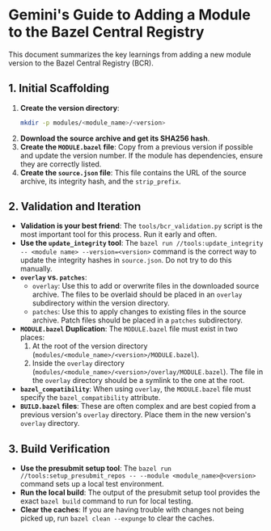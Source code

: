 # Gemini's Guide to Adding a Module to the Bazel Central Registry

This document summarizes the key learnings from adding a new module version to the Bazel Central Registry (BCR).

## 1. Initial Scaffolding

1.  **Create the version directory**:
    ```sh
    mkdir -p modules/<module_name>/<version>
    ```
2.  **Download the source archive and get its SHA256 hash**.
3.  **Create the `MODULE.bazel` file**: Copy from a previous version if possible and update the version number. If the module has dependencies, ensure they are correctly listed.
4.  **Create the `source.json` file**: This file contains the URL of the source archive, its integrity hash, and the `strip_prefix`.

## 2. Validation and Iteration

*   **Validation is your best friend**: The `tools/bcr_validation.py` script is the most important tool for this process. Run it early and often.
*   **Use the `update_integrity` tool**: The `bazel run //tools:update_integrity -- <module name> --version=<version>` command is the correct way to update the integrity hashes in `source.json`. Do not try to do this manually.
*   **`overlay` vs. `patches`**:
    *   `overlay`: Use this to add or overwrite files in the downloaded source archive. The files to be overlaid should be placed in an `overlay` subdirectory within the version directory.
    *   `patches`: Use this to apply changes to existing files in the source archive. Patch files should be placed in a `patches` subdirectory.
*   **`MODULE.bazel` Duplication**: The `MODULE.bazel` file must exist in two places:
    1.  At the root of the version directory (`modules/<module_name>/<version>/MODULE.bazel`).
    2.  Inside the `overlay` directory (`modules/<module_name>/<version>/overlay/MODULE.bazel`). The file in the `overlay` directory should be a symlink to the one at the root.
*   **`bazel_compatibility`**: When using `overlay`, the `MODULE.bazel` file must specify the `bazel_compatibility` attribute.
*   **`BUILD.bazel` files**: These are often complex and are best copied from a previous version's `overlay` directory. Place them in the new version's `overlay` directory.

## 3. Build Verification

*   **Use the presubmit setup tool**: The `bazel run //tools:setup_presubmit_repos -- --module <module_name>@<version>` command sets up a local test environment.
*   **Run the local build**: The output of the presubmit setup tool provides the exact `bazel build` command to run for local testing.
*   **Clear the caches**: If you are having trouble with changes not being picked up, run `bazel clean --expunge` to clear the caches.
